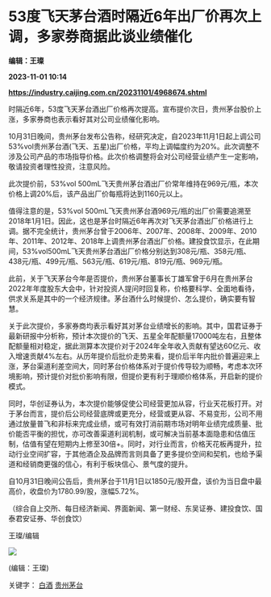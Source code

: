 # 53度飞天茅台酒时隔近6年出厂价再次上调，多家券商据此谈业绩催化
**编辑：王璨**

**2023-11-01 10:14**

**https://industry.caijing.com.cn/20231101/4968674.shtml**

时隔近6年，53度飞天茅台酒出厂价格再次提高。宣布提价次日，贵州茅台股价上涨，多家券商也表示看好其对公司业绩催化影响。

10月31日晚间，贵州茅台发布公告称，经研究决定，自2023年11月1日起上调公司53%vol贵州茅台酒(飞天、五星)出厂价格，平均上调幅度约为20%。此次调整不涉及公司产品的市场指导价格。此次价格调整将会对公司经营业绩产生一定影响，敬请投资者理性投资，注意风险。

此次提价前，53%vol 500mL飞天贵州茅台酒出厂价常年维持在969元/瓶，本次价格上调20%后，该产品出厂价每瓶将达到1160元以上。

值得注意的是，53%vol 500mL飞天贵州茅台酒969元/瓶的出厂价需要追溯至2018年1月1日。因此，这也是茅台时隔近6年再次对飞天茅台酒出厂价格进行上调。据不完全统计，贵州茅台曾于2006年、2007年、2008年、2009年、2010年、2011年、2012年、2018年上调贵州茅台酒出厂价格。建投食饮显示，在此期间，53%vol500mL飞天贵州茅台酒出厂价格分别达到308元/瓶、358元/瓶、438元/瓶、499元/瓶、563元/瓶、619元/瓶、819元/瓶、969元/瓶。

此前，关于飞天茅台今年是否提价，贵州茅台董事长丁雄军曾于6月在贵州茅台2022年年度股东大会中，针对投资人提问时回复称，价格要科学、全面地看待，供求关系是其中的一个经济规律。茅台酒什么时候提价、怎么提价，确实要有智慧。

关于此次提价，多家券商均表示看好其对茅台业绩增长的影响。其中，国君证券于最新研报中分析称，预计本次提价的飞天、五星全年配额量17000吨左右，且整体配额量相对稳定，据此测算本次提价对于2024年全年收入贡献有望达60亿元、收入增速贡献4%左右。从历年提价后批价走势来看，提价后半年内批价普遍迎来上涨，茅台渠道利差空间大，同时茅台价格体系对于提价传导较为顺畅，考虑本次环境影响，预计提价对批价影响有限，但提价更有利于理顺价格体系，开启新的提价模式。

同时，华创证券认为，本次提价能够促使公司经营更加从容，行业天花板打开。对于茅台而言，提价后公司经营底牌或更充分，经营或更从容、不易变形，公司不用通过放量普飞和非标来完成业绩，或可有效打消前期市场对明年业绩完成质量、批价能否平衡的担忧，亦可改善渠道利润机制，或可解决当前基本面隐患和估值压制，估值有望在短期内上修至30倍+。同时，对行业而言，价格天花板再提升，拉动行业空间扩容，于其他酒企及品牌而言则具备了更多提价空间和契机，也给予渠道和经销商更强的信心，有利于板块信心、景气度的提升。

自10月31日晚间公告后，贵州茅台于11月1日以1850元/股开盘，该价为当日盘中最高价，收盘价为1780.99/股，涨幅5.72%。

（综合自上交所、每日经济新闻、界面新闻、第一财经、东吴证券、建投食饮、国泰君安证券、华创食饮）

王璨/编辑

![](https://tx1.cdn.caijing.com.cn/2014-03-27/114048455.jpg)

(编辑：王璨)

关键字： [白酒](https://app.caijing.com.cn/tags.php?tag=%E7%99%BD%E9%85%92 "白酒") [贵州茅台](https://app.caijing.com.cn/tags.php?tag=%E8%B4%B5%E5%B7%9E%E8%8C%85%E5%8F%B0 "贵州茅台")